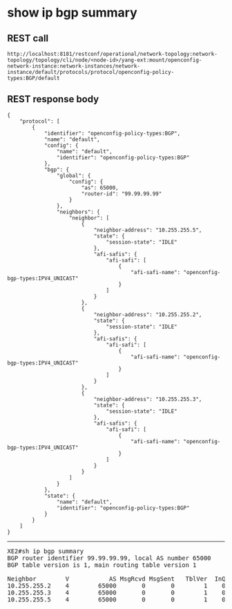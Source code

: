 # show ip bgp summary

## REST call

```
http://localhost:8181/restconf/operational/network-topology:network-topology/topology/cli/node/<node-id>/yang-ext:mount/openconfig-network-instance:network-instances/network-instance/default/protocols/protocol/openconfig-policy-types:BGP/default
```

## REST response body

```
{
    "protocol": [
        {
            "identifier": "openconfig-policy-types:BGP",
            "name": "default",
            "config": {
                "name": "default",
                "identifier": "openconfig-policy-types:BGP"
            },
            "bgp": {
                "global": {
                    "config": {
                        "as": 65000,
                        "router-id": "99.99.99.99"
                    }
                },
                "neighbors": {
                    "neighbor": [
                        {
                            "neighbor-address": "10.255.255.5",
                            "state": {
                                "session-state": "IDLE"
                            },
                            "afi-safis": {
                                "afi-safi": [
                                    {
                                        "afi-safi-name": "openconfig-bgp-types:IPV4_UNICAST"
                                    }
                                ]
                            }
                        },
                        {
                            "neighbor-address": "10.255.255.2",
                            "state": {
                                "session-state": "IDLE"
                            },
                            "afi-safis": {
                                "afi-safi": [
                                    {
                                        "afi-safi-name": "openconfig-bgp-types:IPV4_UNICAST"
                                    }
                                ]
                            }
                        },
                        {
                            "neighbor-address": "10.255.255.3",
                            "state": {
                                "session-state": "IDLE"
                            },
                            "afi-safis": {
                                "afi-safi": [
                                    {
                                        "afi-safi-name": "openconfig-bgp-types:IPV4_UNICAST"
                                    }
                                ]
                            }
                        }
                    ]
                }
            },
            "state": {
                "name": "default",
                "identifier": "openconfig-policy-types:BGP"
            }
        }
    ]
}
```


---

<pre>
XE2#sh ip bgp summary
BGP router identifier 99.99.99.99, local AS number 65000
BGP table version is 1, main routing table version 1

Neighbor        V           AS MsgRcvd MsgSent   TblVer  InQ OutQ Up/Down  State/PfxRcd
10.255.255.2    4        65000       0       0        1    0    0 never    Idle
10.255.255.3    4        65000       0       0        1    0    0 never    Idle
10.255.255.5    4        65000       0       0        1    0    0 never    Idle
</pre>

   
